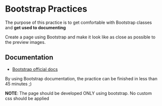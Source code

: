 # Bootstrap Practices
The purpose of this practice is to get comfortable with Bootstrap classes and **get used to documenting**

Create a page using Bootstrap and make it look like as close as possible to the preview images.

## Documentation
- [Bootstrap official docs](https://getbootstrap.com/docs/5.3/getting-started/introduction/)

By using Bootstrap documentation, the practice can be finished in less than 45 minutes ;)

**NOTE**: The page should be developed ONLY using bootstrap. No custom css should be applied